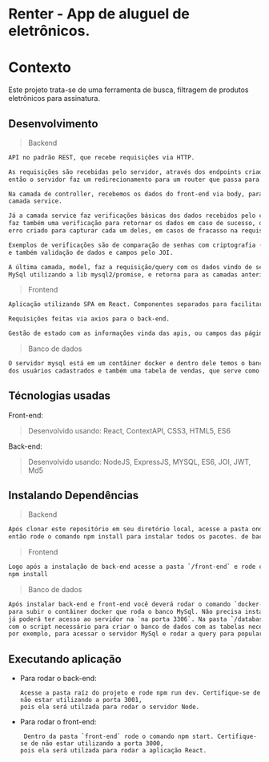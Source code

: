 # Renter - App de aluguel de eletrônicos. 

# Contexto
Este projeto trata-se de uma ferramenta de busca, filtragem de produtos eletrônicos para assinatura.

## Desenvolvimento 

> Backend
```bash
API no padrão REST, que recebe requisições via HTTP. 

As requisições são recebidas pelo servidor, através dos endpoints criados para acesso no front, 
então o servidor faz um redirecionamento para um router que passa para a camada de controller da aplicação 

Na camada de controller, recebemos os dados do front-end via body, params ou query, então passamos para a 
camada service. 

Já a camada service faz verificações básicas dos dados recebidos pelo controller. Após o retorno da camada seguinte, a model, 
faz também uma verificação para retornar os dados em caso de sucesso, ou lançar um erro atravies de um middleware de
erro criado para capturar cada um deles, em casos de fracasso na requisição para o banco de dados. 

Exemplos de verificações são de comparação de senhas com criptografia (md5), criação de validação de token individual para usuário(jwt), 
e também validação de dados e campos pelo JOI. 

A última camada, model, faz a requisição/query com os dados vindo de service, caso tenham, para o banco de dados relacional 
MySql utilizando a lib mysql2/promise, e retorna para as camadas anteriores usa resposta.
``` 
> Frontend
```bash
Aplicação utilizando SPA em React. Componentes separados para facilitar a reutilização para diversas páginas. 

Requisições feitas via axios para o back-end.

Gestão de estado com as informações vinda das apis, ou campos das páginas dos componentes com ContextAPI. 
```
> Banco de dados
```bash
O servidor mysql está em um contâiner docker e dentro dele temos o banco que conterá as tabelas de produtos disponíveis,
dos usuários cadastrados e também uma tabela de vendas, que serve como ligação entre produto e usuário. 
``` 

## Técnologias usadas

Front-end:
> Desenvolvido usando: React, ContextAPI, CSS3, HTML5, ES6

Back-end:
> Desenvolvido usando: NodeJS, ExpressJS, MYSQL, ES6, JOI, JWT, Md5


## Instalando Dependências

> Backend
```bash
Após clonar este repositório em seu diretório local, acesse a pasta onde foi clonado, 
então rode o comando npm install para instalar todos os pacotes. de back-end.
``` 
> Frontend
```bash
Logo após a instalação de back-end acesse a pasta `/front-end` e rode o comando
npm install
```
> Banco de dados
```bash
Após instalar back-end e front-end você deverá rodar o comando `docker-compose up` na pasta raíz allugatorFS/
para subir o contâiner docker que roda o banco MySql. Nâo precisa instalar o MySql em sua máquina. Após isso você
já poderá ter acesso ao servidor na `na porta 3306`. Na pasta `/database` dentro de `/back-end` tem o arquivo `db.sql`
com o script necessário para criar o banco de dados com as tabelas necessárias. Você pode utiliar o Workbench, 
por exemplo, para acessar o servidor MySql e rodar a query para popular o banco.
``` 
## Executando aplicação

* Para rodar o back-end:

  ```
  Acesse a pasta raíz do projeto e rode npm run dev. Certifique-se de não estar utilizando a porta 3001, 
  pois ela será utilzada para rodar o servidor Node.
  ```
* Para rodar o front-end:

  ```
   Dentro da pasta `front-end` rode o comando npm start. Certifique-se de não estar utilizando a porta 3000, 
  pois ela será utilzada para rodar a aplicação React.
  ```
